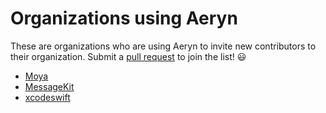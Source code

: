 # Organizations using Aeryn

These are organizations who are using Aeryn to invite new contributors to 
their organization. Submit a [pull request](https://github.com/Moya/Aeryn/compare) to join the list! :smiley:

- [Moya](https://github.com/Moya)
- [MessageKit](https://github.com/MessageKit)
- [xcodeswift](https://github.com/xcodeswift)

